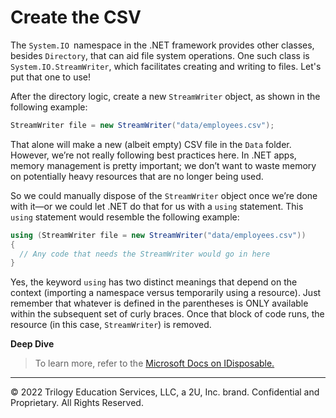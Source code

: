 # Create the CSV

The `System.IO `namespace in the .NET framework provides other classes, besides `Directory`, that can aid file system operations. One such class is `System.IO.StreamWriter`, which facilitates creating and writing to files. Let's put that one to use!

After the directory logic, create a new `StreamWriter` object, as shown in the following example:

```cs
StreamWriter file = new StreamWriter("data/employees.csv");
```

That alone will make a new (albeit empty) CSV file in the `Data` folder. However, we’re not really following best practices here. In .NET apps, memory management is pretty important; we don’t want to waste memory on potentially heavy resources that are no longer being used.

So we could manually dispose of the `StreamWriter` object once we’re done with it—or we could let .NET do that for us with a `using` statement. This `using` statement would resemble the following example:

```cs
using (StreamWriter file = new StreamWriter("data/employees.csv"))
{
  // Any code that needs the StreamWriter would go in here
}
```

Yes, the keyword `using` has two distinct meanings that depend on the context (importing a namespace versus temporarily using a resource). Just remember that whatever is defined in the parentheses is ONLY available within the subsequent set of curly braces. Once that block of code runs, the resource (in this case, `StreamWriter`) is removed.

**Deep Dive**

> To learn more, refer to the [Microsoft Docs on IDisposable.](https://docs.microsoft.com/en-us/dotnet/api/system.idisposable)

---
© 2022 Trilogy Education Services, LLC, a 2U, Inc. brand. Confidential and Proprietary. All Rights Reserved.